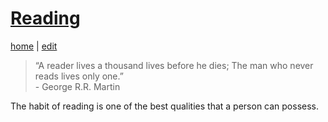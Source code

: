 # [Reading](https://alwinwoo.github.io/pages/reading.html)
[home](https://alwinwoo.github.io/) | [edit](https://github.com/alwinwoo/alwinwoo.github.io/edit/master/pages/reading.md)

> “A reader lives a thousand lives before he dies; The man who never reads lives only one.” <br>- George R.R. Martin

The habit of reading is one of the best qualities that a person can possess. 
